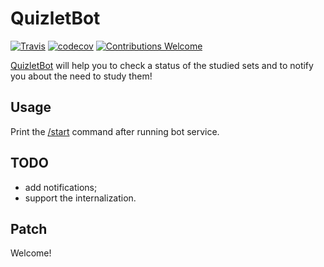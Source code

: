 # QuizletBot

[![Travis](https://travis-ci.org/proshik/quizletbot.svg?branch=master)](https://travis-ci.org/proshik/quizletbot.svg?branch=master)
[![codecov](https://codecov.io/gh/proshik/quizletbot/branch/master/graph/badge.svg)](https://codecov.io/gh/proshik/quizletbot)
[![Contributions Welcome](https://img.shields.io/badge/contributions-welcome-brightgreen.svg?style=flat)](https://github.com/proshik/quizletbot/issues)


[QuizletBot](https://t.me/QuizletsBot) will help you to check a status of the studied sets and to notify you about the need to study them!

## Usage

Print the [/start]() command after running bot service.

## TODO

- add notifications;
- support the internalization.

## Patch 

Welcome!
